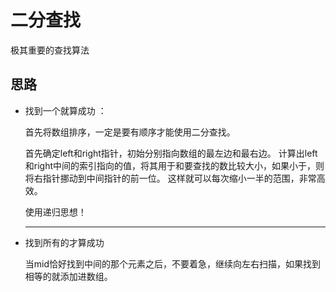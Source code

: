 # 二分查找

极其重要的查找算法

## 思路

- 找到一个就算成功 ：           

    首先将数组排序，一定是要有顺序才能使用二分查找。
    
    首先确定left和right指针，初始分别指向数组的最左边和最右边。
    计算出left和right中间的索引指向的值，将其用于和要查找的数比较大小，如果小于，则将右指针挪动到中间指针的前一位。
    这样就可以每次缩小一半的范围，非常高效。
    
    使用递归思想！

    <hr/>
               
- 找到所有的才算成功
  
    当mid恰好找到中间的那个元素之后，不要着急，继续向左右扫描，如果找到相等的就添加进数组。

